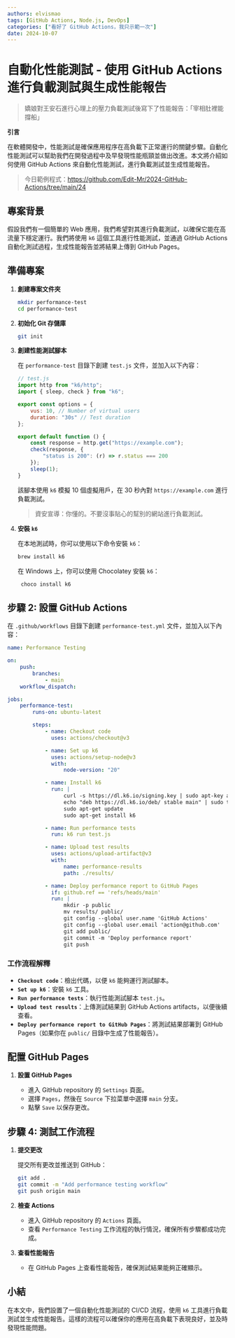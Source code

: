 ```yaml
---
authors: elvismao
tags: [GitHub Actions, Node.js, DevOps]
categories: ["看好了 GitHub Actions，我只示範一次"]
date: 2024-10-07
---
```


# 自動化性能測試 - 使用 GitHub Actions 進行負載測試與生成性能報告

> 嬌娘對王安石進行心理上的壓力負載測試後寫下了性能報告：「宰相肚裡能撐船」

**引言**

在軟體開發中，性能測試是確保應用程序在高負載下正常運行的關鍵步驟。自動化性能測試可以幫助我們在開發過程中及早發現性能瓶頸並做出改進。本文將介紹如何使用 GitHub Actions 來自動化性能測試，進行負載測試並生成性能報告。

> 今日範例程式：<https://github.com/Edit-Mr/2024-GitHub-Actions/tree/main/24>

## 專案背景

假設我們有一個簡單的 Web 應用，我們希望對其進行負載測試，以確保它能在高流量下穩定運行。我們將使用 `k6` 這個工具進行性能測試，並通過 GitHub Actions 自動化測試過程，生成性能報告並將結果上傳到 GitHub Pages。

## 準備專案

1. **創建專案文件夾**

    ```bash
    mkdir performance-test
    cd performance-test
    ```

2. **初始化 Git 存儲庫**

    ```bash
    git init
    ```

3. **創建性能測試腳本**

    在 `performance-test` 目錄下創建 `test.js` 文件，並加入以下內容：

    ```javascript
    // test.js
    import http from "k6/http";
    import { sleep, check } from "k6";

    export const options = {
        vus: 10, // Number of virtual users
        duration: "30s" // Test duration
    };

    export default function () {
        const response = http.get("https://example.com");
        check(response, {
            "status is 200": (r) => r.status === 200
        });
        sleep(1);
    }
    ```

    該腳本使用 `k6` 模擬 10 個虛擬用戶，在 30 秒內對 `https://example.com` 進行負載測試。

    > 資安宣導：你懂的。不要沒事貼心的幫別的網站進行負載測試。

4. **安裝 `k6`**

    在本地測試時，你可以使用以下命令安裝 `k6`：

    ```bash
    brew install k6
    ```

    在 Windows 上，你可以使用 Chocolatey 安裝 `k6`：

    ```bash
     choco install k6
    ```

## 步驟 2: 設置 GitHub Actions

在 `.github/workflows` 目錄下創建 `performance-test.yml` 文件，並加入以下內容：

```yaml
name: Performance Testing

on:
    push:
        branches:
            - main
    workflow_dispatch:

jobs:
    performance-test:
        runs-on: ubuntu-latest

        steps:
            - name: Checkout code
              uses: actions/checkout@v3

            - name: Set up k6
              uses: actions/setup-node@v3
              with:
                  node-version: "20"

            - name: Install k6
              run: |
                  curl -s https://dl.k6.io/signing.key | sudo apt-key add -
                  echo "deb https://dl.k6.io/deb/ stable main" | sudo tee /etc/apt/sources.list.d/k6.list
                  sudo apt-get update
                  sudo apt-get install k6

            - name: Run performance tests
              run: k6 run test.js

            - name: Upload test results
              uses: actions/upload-artifact@v3
              with:
                  name: performance-results
                  path: ./results/

            - name: Deploy performance report to GitHub Pages
              if: github.ref == 'refs/heads/main'
              run: |
                  mkdir -p public
                  mv results/ public/
                  git config --global user.name 'GitHub Actions'
                  git config --global user.email 'action@github.com'
                  git add public/
                  git commit -m 'Deploy performance report'
                  git push
```

### 工作流程解釋

-   **`Checkout code`**：檢出代碼，以便 `k6` 能夠運行測試腳本。
-   **`Set up k6`**：安裝 `k6` 工具。
-   **`Run performance tests`**：執行性能測試腳本 `test.js`。
-   **`Upload test results`**：上傳測試結果到 GitHub Actions artifacts，以便後續查看。
-   **`Deploy performance report to GitHub Pages`**：將測試結果部署到 GitHub Pages（如果你在 `public/` 目錄中生成了性能報告）。

## 配置 GitHub Pages

1. **設置 GitHub Pages**

    - 進入 GitHub repository 的 `Settings` 頁面。
    - 選擇 `Pages`，然後在 `Source` 下拉菜單中選擇 `main` 分支。
    - 點擊 `Save` 以保存更改。

## 步驟 4: 測試工作流程

1. **提交更改**

    提交所有更改並推送到 GitHub：

    ```bash
    git add .
    git commit -m "Add performance testing workflow"
    git push origin main
    ```

2. **檢查 Actions**

    - 進入 GitHub repository 的 `Actions` 頁面。
    - 查看 `Performance Testing` 工作流程的執行情況，確保所有步驟都成功完成。

3. **查看性能報告**

    - 在 GitHub Pages 上查看性能報告，確保測試結果能夠正確顯示。

## 小結

在本文中，我們設置了一個自動化性能測試的 CI/CD 流程，使用 `k6` 工具進行負載測試並生成性能報告。這樣的流程可以確保你的應用在高負載下表現良好，並及時發現性能問題。
